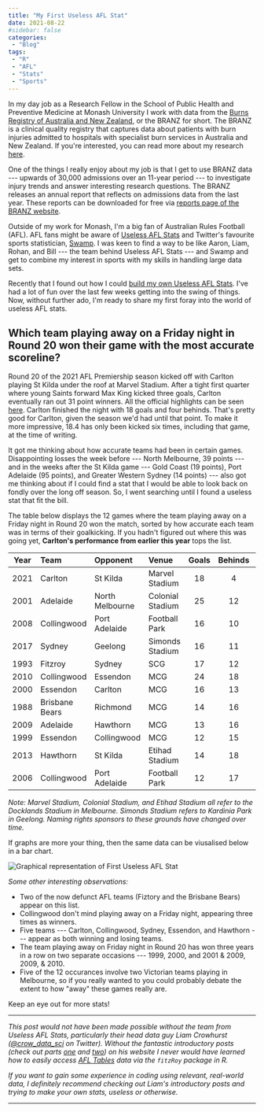 ```yaml
---
title: "My First Useless AFL Stat"
date: 2021-08-22
#sidebar: false
categories:
 - "Blog"
tags:
 - "R"
 - "AFL" 
 - "Stats"
 - "Sports"
---
```


<!--more-->

In my day job as a Research Fellow in the School of Public Health and Preventive Medicine at Monash University I work with data from the [Burns Registry of Australia and New Zealand](https://www.monash.edu/medicine/sphpm/branz), or the BRANZ for short. The BRANZ is a clinical quality registry that captures data about patients with burn injuries admitted to hospitals with specialist burn services in Australia and New Zealand. If you're interested, you can read more about my research [here](https://www.lincolntracy.com/research/). 

One of the things I really enjoy about my job is that I get to use BRANZ data --- upwards of 30,000 admissions over an 11-year period --- to investigate injury trends and answer interesting research questions. The BRANZ releases an annual report that reflects on admissions data from the last year. These reports can be downloaded for free via [reports page of the BRANZ website](https://www.monash.edu/medicine/sphpm/branz/publications-and-reports#tabs__1410728-02). 

Outside of my work for Monash, I'm a big fan of Australian Rules Football (AFL). AFL fans might be aware of [Useless AFL Stats](https://www.facebook.com/uselessaflstats) and Twitter's favourite sports statistician, [Swamp](https://twitter.com/sirswampthing). I was keen to find a way to be like Aaron, Liam, Rohan, and Bill --- the team behind Useless AFL Stats --- and Swamp and get to combine my interest in sports with my skills in handling large data sets. 

Recently that I found out how I could [build my own Useless AFL Stats](http://www.uselessaflstats.com.au/build-your-own/). I've had a lot of fun over the last few weeks getting into the swing of things. Now, without further ado, I'm ready to share my first foray into the world of useless AFL stats. 

## Which team playing away on a Friday night in Round 20 won their game with the most accurate scoreline?

Round 20 of the 2021 AFL Premiership season kicked off with Carlton playing St Kilda under the roof at Marvel Stadium. After a tight first quarter where young Saints forward Max King kicked three goals, Carlton eventually ran out 31 point winners. All the official highlights can be seen [here](https://www.afl.com.au/video/655647/highlights-st-kilda-v-carlton?videoId=655647&modal=true&type=video&publishFrom=1627649954001). Carlton finished the night with 18 goals and four behinds. That's pretty good for Carlton, given the season we'd had until that point. To make it more impressive, 18.4 has only been kicked six times, including that game, at the time of writing. 

It got me thinking about how accurate teams had been in certain games. Disappointing losses the week before --- North Melbourne, 39 points --- and in the weeks after the St Kilda game --- Gold Coast (19 points), Port Adelaide (95 points), and Greater Western Sydney (14 points) --- also got me thinking about if I could find a stat that I would be able to look back on fondly over the long off season. So, I went searching until I found a useless stat that fit the bill.

The table below displays the 12 games where the team playing away on a Friday night in Round 20 won the match, sorted by how accurate each team was in terms of their goalkicking. If you hadn't figured out where this was going yet, **Carlton's performance from earlier this year** tops the list.

<center>

| Year | Team           | Opponent        | Venue            | Goals | Behinds | Accuracy |
| :--: | :------------- | :-------------- | :--------------- |:----: | :-----: | :------: |
| 2021 | Carlton        | St Kilda        | Marvel Stadium   | 18    | 4       | 81.8%    |
| 2001 | Adelaide       | North Melbourne | Colonial Stadium | 25    | 12      | 67.6%    |
| 2008 | Collingwood    | Port Adelaide   | Football Park    | 16    | 10      | 61.5%    |
| 2017 | Sydney         | Geelong         | Simonds Stadium  | 16    | 11      | 59.3%    |
| 1993 | Fitzroy        | Sydney          | SCG              | 17    | 12      | 58.6%    |
| 2010 | Collingwood    | Essendon        | MCG              | 24    | 18      | 57.1%    |
| 2000 | Essendon       | Carlton         | MCG              | 16    | 13      | 55.2%    |
| 1988 | Brisbane Bears | Richmond        | MCG              | 14    | 16      | 46.7%    | 
| 2009 | Adelaide       | Hawthorn        | MCG              | 13    | 16      | 44.8%    |
| 1999 | Essendon       | Collingwood     | MCG              | 12    | 15      | 44.4%    |
| 2013 | Hawthorn       | St Kilda        | Etihad Stadium   | 14    | 18      | 43.8%    |
| 2006 | Collingwood    | Port Adelaide   | Football Park    | 12    | 17      | 41.1%    |  

</center>

*Note: Marvel Stadium, Colonial Stadium, and Etihad Stadium all refer to the Docklands Stadium in Melbourne. Simonds Stadium refers to Kardinia Park in Geelong. Naming rights sponsors to these grounds have changed over time.*

If graphs are more your thing, then the same data can be viusalised below in a bar chart.

![Graphical representation of First Useless AFL Stat](/img/content/posts/first-useless-afl-stat/round20_labelled.png)

*Some other interesting observations:*

- Two of the now defunct AFL teams (Fiztory and the Brisbane Bears) appear on this list.
- Collingwood don't mind playing away on a Friday night, appearing three times as winners.
- Five teams --- Carlton, Collingwood, Sydney, Essendon, and Hawthorn --- appear as both winning and losing teams.
- The team playing away on Friday night in Round 20 has won three years in a row on two separate occasions --- 1999, 2000, and 2001 & 2009, 2009, & 2010. 
- Five of the 12 occurances involve two Victorian teams playing in Melbourne, so if you really wanted to you could probably debate the extent to how "away" these games really are.

Keep an eye out for more stats!

---

*This post would not have been made possible without the team from Useless AFL Stats, particularly their head data guy Liam Crowhurst ([@crow_data_sci](https://twitter.com/crow_data_sci) on Twitter). Without the fantastic introductory posts (check out parts [one](https://www.crowdatascience.com/introduction-afl-analytics-data-r/) and [two](https://www.crowdatascience.com/afl-analytics-data-r-part-2/)) on his website I never would have learned how to easily access [AFL Tables](https://afltables.com/afl/afl_index.html) data via the `fitzRoy` package in R.*

*If you want to gain some experience in coding using relevant, real-world data, I definitely recommend checking out Liam's introductory posts and trying to make your own stats, useless or otherwise.* 

---